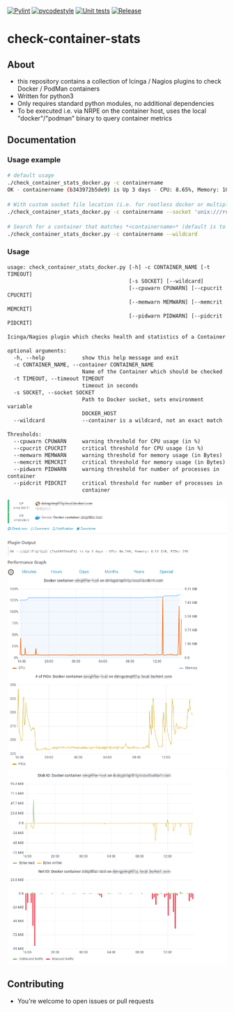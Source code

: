 [![Pylint](https://github.com/m-erhardt/check-container-stats/actions/workflows/pylint.yml/badge.svg?branch=master)](https://github.com/m-erhardt/check-container-stats/actions/workflows/pylint.yml) [![pycodestyle](https://github.com/m-erhardt/check-container-stats/actions/workflows/pycodestyle.yml/badge.svg?branch=master)](https://github.com/m-erhardt/check-container-stats/actions/workflows/pycodestyle.yml) [![Unit tests](https://github.com/m-erhardt/check-container-stats/actions/workflows/python_unittests.yml/badge.svg?branch=master)](https://github.com/m-erhardt/check-container-stats/actions/workflows/python_unittests.yml) [![Release](https://img.shields.io/github/release/m-erhardt/check-container-stats.svg)](https://github.com/m-erhardt/check-container-stats/releases)
# check-container-stats

## About
* this repository contains a collection of Icinga / Nagios plugins to check Docker / PodMan containers
* Written for python3
* Only requires standard python modules, no additional dependencies
* To be executed i.e. via NRPE on the container host, uses the local "docker"/"podman" binary to query container metrics

## Documentation

### Usage example

```bash
# default usage
./check_container_stats_docker.py -c containername
OK - containername (b343972b5de9) is Up 3 days - CPU: 8.65%, Memory: 10.62 GiB, PIDs: 304 | cpu=8.65%;;;; pids=304;;;; mem=11403138171B;;;;33565169418 net_send=2570000000B;;;; net_recv=2750000000B;;;; disk_read=1580000000B;;;; disk_write=3760000000B;;;;

# With custom socket file location (i.e. for rootless docker or multiple instances of docker daemon on one host)
./check_container_stats_docker.py -c containername --socket 'unix:///run/user/1000/docker.sock'

# Search for a container that matches *<containername>* (default is to only search for exact matches)
./check_container_stats_docker.py -c containername --wildcard
```

### Usage
```
usage: check_container_stats_docker.py [-h] -c CONTAINER_NAME [-t TIMEOUT]
                                       [-s SOCKET] [--wildcard]
                                       [--cpuwarn CPUWARN] [--cpucrit CPUCRIT]
                                       [--memwarn MEMWARN] [--memcrit MEMCRIT]
                                       [--pidwarn PIDWARN] [--pidcrit PIDCRIT]

Icinga/Nagios plugin which checks health and statistics of a Container

optional arguments:
  -h, --help            show this help message and exit
  -c CONTAINER_NAME, --container CONTAINER_NAME
                        Name of the Container which should be checked
  -t TIMEOUT, --timeout TIMEOUT
                        timeout in seconds
  -s SOCKET, --socket SOCKET
                        Path to Docker socket, sets environment variable
                        DOCKER_HOST
  --wildcard            --container is a wildcard, not an exact match

Thresholds:
  --cpuwarn CPUWARN     warning threshold for CPU usage (in %)
  --cpucrit CPUCRIT     critical threshold for CPU usage (in %)
  --memwarn MEMWARN     warning threshold for memory usage (in Bytes)
  --memcrit MEMCRIT     critical threshold for memory usage (in Bytes)
  --pidwarn PIDWARN     warning threshold for number of processes in container
  --pidcrit PIDCRIT     critical threshold for number of processes in
                        container
```

![Icinga2 service check](img/check_container_stats_1.png?raw=true "Icinga2 service check")
![Icinga2 service check](img/check_container_stats_2.png?raw=true "Icinga2 service check")


## Contributing
* You're welcome to open issues or pull requests